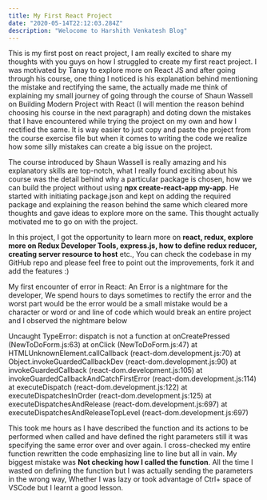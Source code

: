 ```yaml
---
title: My First React Project
date: "2020-05-14T22:12:03.284Z"
description: "Welocome to Harshith Venkatesh Blog"
---
```


This is my first post on react project, I am really excited to share my thoughts with you guys on how I struggled to create my first react project. I was motivated by Tanay to explore more on React JS and after going through his course, one thing I noticed is his explanation behind mentioning the mistake and rectifying the same, the actually made me think of explaining my small journey of going through the course of Shaun Wassell on Building Modern Project with React (I will mention the reason behind choosing his course in the next paragraph) and doting down the mistakes that I have encountered while trying the project on my own and how I rectified the same. It is way easier to just copy and paste the project from the course exercise file but when it comes to writing the code we realize how some silly mistakes can create a big issue on the project.

The course introduced by Shaun Wassell is really amazing and his explanatory skills are top-notch, what I really found exciting about his course was the detail behind why a particular package is chosen, how we can build the project without using <strong>npx create-react-app my-app</strong>. He started with initiating package.json and kept on adding the required package and explaining the reason behind the same which cleared more thoughts and gave ideas to explore more on the same. This thought actually motivated me to go on with the project.

In this project, I got the opportunity to learn more on <strong>react, redux, explore more on Redux Developer Tools, express.js, how to define redux reducer, creating server resource to host</strong> etc.,
You can check the codebase in my GitHub repo and please feel free to point out the improvements, fork it and add the features :)

My first encounter of error in React: An Error is a nightmare for the developer, We spend hours to days sometimes to rectify the error and the worst part would be the error would be a small mistake would be a character or word or and line of code which would break an entire project and I observed the nightmare below

Uncaught TypeError: dispatch is not a function
at onCreatePressed (NewToDoForm.js:63)
at onClick (NewToDoForm.js:47)
at HTMLUnknownElement.callCallback (react-dom.development.js:70)
at Object.invokeGuardedCallbackDev (react-dom.development.js:90)
at invokeGuardedCallback (react-dom.development.js:105)
at invokeGuardedCallbackAndCatchFirstError (react-dom.development.js:114)
at executeDispatch (react-dom.development.js:122)
at executeDispatchesInOrder (react-dom.development.js:125)
at executeDispatchesAndRelease (react-dom.development.js:697)
at executeDispatchesAndReleaseTopLevel (react-dom.development.js:697)

This took me hours as I have described the function and its actions to be performed when called and have defined the right parameters still it was specifying the same error over and over again.
I cross-checked my entire function rewritten the code emphasizing line to line but all in vain. My biggest mistake was <strong> Not checking how I called the function</strong>. All the time I wasted on defining the function but I was actually sending the parameters in the wrong way, Whether I was lazy or took advantage of Ctrl+ space of VSCode but I learnt a good lesson.
